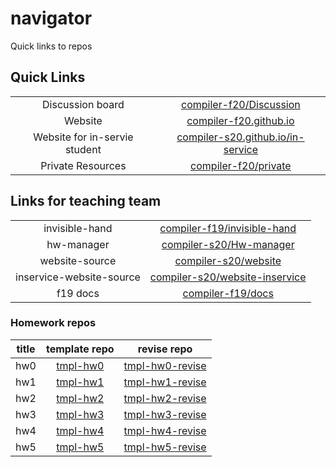 # navigator

Quick links to repos

## Quick Links

|||
|:-:|:-:|
| Discussion board | [compiler-f20/Discussion](https://github.com/compiler-f20/discussion) |
| Website | [compiler-f20.github.io](https://compiler-f20.github.io) |
| Website for in-servie student | [compiler-s20.github.io/in-service](https://compiler-s20.github.io/in-service) |
| Private Resources | [compiler-f20/private](https://github.com/compiler-f20/private) |


## Links for teaching team

|||
|:-:|:-:|
| invisible-hand | [compiler-f19/invisible-hand](https://github.com/compiler-f19/invisible-hand) |
| hw-manager | [compiler-s20/Hw-manager](https://github.com/compiler-s20/Hw-manager) |
| website-source | [compiler-s20/website](https://github.com/compiler-s20/website) |
| inservice-website-source | [compiler-s20/website-inservice](https://github.com/compiler-s20/website-inservice) |
| f19 docs | [compiler-f19/docs](https://github.com/compiler-f19/docs) |

### Homework repos

|title|template repo|revise repo|
|:-:|:-:|:-:|
|hw0|[tmpl-hw0](https://github.com/compiler-f19/tmpl-hw0)|[tmpl-hw0-revise](https://github.com/compiler-f19/tmpl-hw0-revise)|
|hw1|[tmpl-hw1](https://github.com/compiler-f19/tmpl-hw1)|[tmpl-hw1-revise](https://github.com/compiler-f19/tmpl-hw1-revise)|
|hw2|[tmpl-hw2](https://github.com/compiler-f19/tmpl-hw2)|[tmpl-hw2-revise](https://github.com/compiler-f19/tmpl-hw2-revise)|
|hw3|[tmpl-hw3](https://github.com/compiler-f19/tmpl-hw3)|[tmpl-hw3-revise](https://github.com/compiler-f19/tmpl-hw3-revise)|
|hw4|[tmpl-hw4](https://github.com/compiler-f19/tmpl-hw4)|[tmpl-hw4-revise](https://github.com/compiler-f19/tmpl-hw4-revise)|
|hw5|[tmpl-hw5](https://github.com/compiler-f19/tmpl-hw5)|[tmpl-hw5-revise](https://github.com/compiler-f19/tmpl-hw5-revise)|
